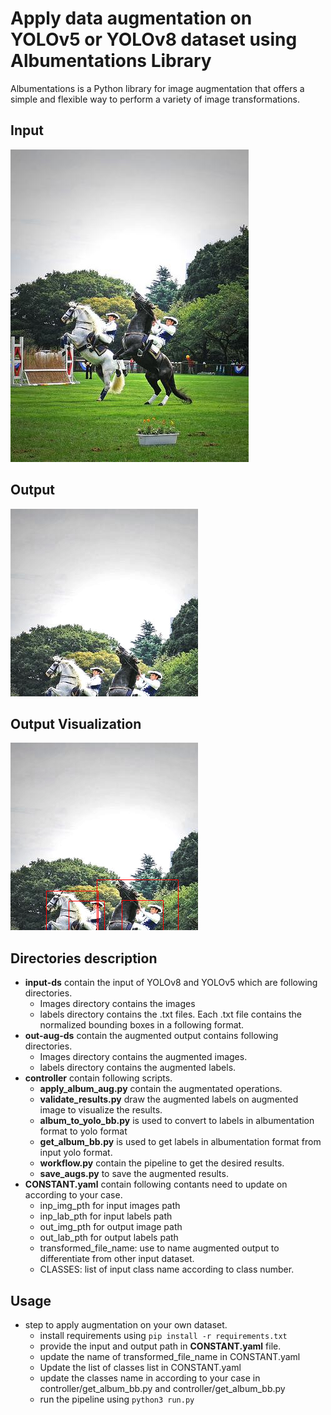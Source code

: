 # Apply data augmentation on YOLOv5 or YOLOv8 dataset using Albumentations Library
Albumentations is a Python library for image augmentation that offers a simple and flexible way to perform a variety of image transformations.
## Input 
![input image](input-ds/images/image_1.jpg)
## Output
![input label](out-aug-ds/images/image_1_aug_out.png)
## Output Visualization
![input label](output_vis.png)

## Directories description
- **input-ds** contain the input of YOLOv8 and YOLOv5 which are following directories.
    - Images directory contains the images
    - labels directory contains the .txt files. Each .txt file contains the normalized bounding boxes in a following format.
- **out-aug-ds** contain the augmented output contains following directories.
    - Images directory contains the augmented images.
    - labels directory contains the augmented labels.
- **controller** contain following scripts.
    - **apply_album_aug.py** contain the augmentated operations.
    - **validate_results.py** draw the augmented labels on augmented image to visualize the results.
    - **album_to_yolo_bb.py** is used to convert to labels in albumentation format to yolo format
    - **get_album_bb.py** is used to get labels in albumentation format from input yolo format.
    - **workflow.py** contain the pipeline to get the desired results.
    - **save_augs.py** to save the augmented results.
- **CONSTANT.yaml** contain following contants need to update on according to your case.
    - inp_img_pth for input images path
    - inp_lab_pth for input labels path
    - out_img_pth for output image path
    - out_lab_pth for output labels path
    - transformed_file_name: use to name augmented output to differentiate from other input dataset.
    - CLASSES: list of input class name according to class number. 
## Usage
- step to apply augmentation on your own dataset.
    - install requirements using ```pip install -r requirements.txt```
    - provide the input and output path in **CONSTANT.yaml** file.
    - update the name of transformed_file_name in CONSTANT.yaml
    - Update the list of classes list in CONSTANT.yaml
    - update the classes name in according to your case in controller/get_album_bb.py and controller/get_album_bb.py
    - run the pipeline using ```python3 run.py```